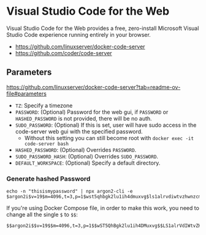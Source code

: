 # Visual Studio Code for the Web
Visual Studio Code for the Web provides a free, zero-install Microsoft Visual Studio Code experience running entirely in your browser.

- https://github.com/linuxserver/docker-code-server
- https://github.com/coder/code-server


## Parameters
https://github.com/linuxserver/docker-code-server?tab=readme-ov-file#parameters

- `TZ`: Specify a timezone
- `PASSWORD`: (Optional) Password for the web gui, if `PASSWORD` or `HASHED_PASSWORD` is not provided, there will be no auth.
- `SUDO_PASSWORD`: (Optional) If this is set, user will have sudo access in the code-server web gui with the specified password.
  - Without this setting you can still become root with `docker exec -it code-server bash`
- `HASHED_PASSWORD`: (Optional) Overrides `PASSWORD`.
- `SUDO_PASSWORD_HASH`: (Optional) Overrides `SUDO_PASSWORD`.
- `DEFAULT_WORKSPACE`: (Optional) Specify a default directory.


### Generate hashed Password
```shell
echo -n "thisismypassword" | npx argon2-cli -e
$argon2i$v=19$m=4096,t=3,p=1$wst5qhbgk2lu1ih4dmuxvg$ls1alrvdiwtvzhwnzcm1dugg+5dto3dt1d5v9xtlws4
```

If you're using Docker Compose file, in order to make this work, you need to change all the single `$` to `$$`:
```
$$argon2i$$v=19$$m=4096,t=3,p=1$$wST5QhBgk2lu1ih4DMuxvg$$LS1alrVdIWtvZHwnzCM1DUGg+5DTO3Dt1d5v9XtLws4
```

